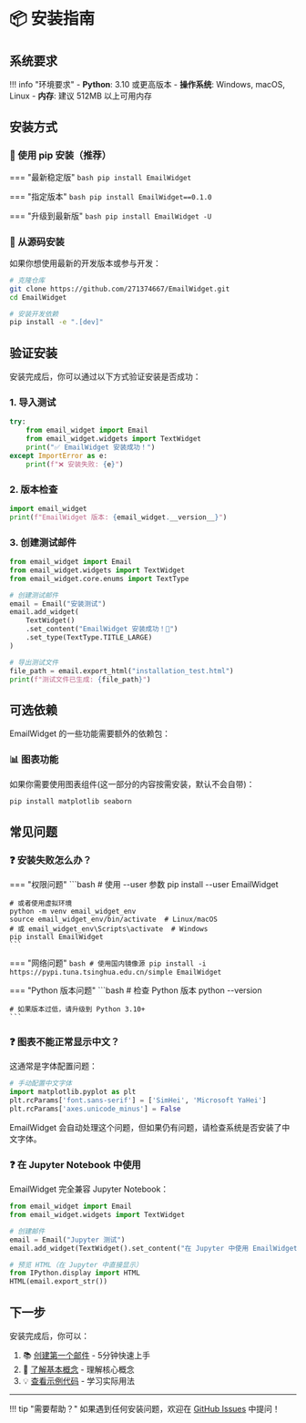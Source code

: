 # 📦 安装指南

## 系统要求

!!! info "环境要求"
    - **Python**: 3.10 或更高版本
    - **操作系统**: Windows, macOS, Linux
    - **内存**: 建议 512MB 以上可用内存

## 安装方式

### 🚀 使用 pip 安装（推荐）

=== "最新稳定版"
    ```bash
    pip install EmailWidget
    ```

=== "指定版本"
    ```bash
    pip install EmailWidget==0.1.0
    ```

=== "升级到最新版"
    ```bash
    pip install EmailWidget -U
    ```

### 🔧 从源码安装

如果你想使用最新的开发版本或参与开发：

```bash
# 克隆仓库
git clone https://github.com/271374667/EmailWidget.git
cd EmailWidget

# 安装开发依赖
pip install -e ".[dev]"
```

## 验证安装

安装完成后，你可以通过以下方式验证安装是否成功：

### 1. 导入测试

```python
try:
    from email_widget import Email
    from email_widget.widgets import TextWidget
    print("✅ EmailWidget 安装成功！")
except ImportError as e:
    print(f"❌ 安装失败: {e}")
```

### 2. 版本检查

```python
import email_widget
print(f"EmailWidget 版本: {email_widget.__version__}")
```

### 3. 创建测试邮件

```python
from email_widget import Email
from email_widget.widgets import TextWidget
from email_widget.core.enums import TextType

# 创建测试邮件
email = Email("安装测试")
email.add_widget(
    TextWidget()
    .set_content("EmailWidget 安装成功！🎉")
    .set_type(TextType.TITLE_LARGE)
)

# 导出测试文件
file_path = email.export_html("installation_test.html")
print(f"测试文件已生成: {file_path}")
```

## 可选依赖

EmailWidget 的一些功能需要额外的依赖包：

### 📊 图表功能

如果你需要使用图表组件(这一部分的内容按需安装，默认不会自带)：

```bash
pip install matplotlib seaborn
```

## 常见问题

### ❓ 安装失败怎么办？

=== "权限问题"
    ```bash
    # 使用 --user 参数
    pip install --user EmailWidget
    
    # 或者使用虚拟环境
    python -m venv email_widget_env
    source email_widget_env/bin/activate  # Linux/macOS
    # 或 email_widget_env\Scripts\activate  # Windows
    pip install EmailWidget
    ```

=== "网络问题"
    ```bash
    # 使用国内镜像源
    pip install -i https://pypi.tuna.tsinghua.edu.cn/simple EmailWidget
    ```

=== "Python 版本问题"
    ```bash
    # 检查 Python 版本
    python --version
    
    # 如果版本过低，请升级到 Python 3.10+
    ```

### ❓ 图表不能正常显示中文？

这通常是字体配置问题：

```python
# 手动配置中文字体
import matplotlib.pyplot as plt
plt.rcParams['font.sans-serif'] = ['SimHei', 'Microsoft YaHei']
plt.rcParams['axes.unicode_minus'] = False
```

EmailWidget 会自动处理这个问题，但如果仍有问题，请检查系统是否安装了中文字体。

### ❓ 在 Jupyter Notebook 中使用

EmailWidget 完全兼容 Jupyter Notebook：

```python
from email_widget import Email
from email_widget.widgets import TextWidget

# 创建邮件
email = Email("Jupyter 测试")
email.add_widget(TextWidget().set_content("在 Jupyter 中使用 EmailWidget"))

# 预览 HTML（在 Jupyter 中直接显示）
from IPython.display import HTML
HTML(email.export_str())
```

## 下一步

安装完成后，你可以：

1. 📚 [创建第一个邮件](first-email.md) - 5分钟快速上手
2. 📖 [了解基本概念](concepts.md) - 理解核心概念
3. 💡 [查看示例代码](../examples/basic.md) - 学习实际用法

---

!!! tip "需要帮助？"
    如果遇到任何安装问题，欢迎在 [GitHub Issues](https://github.com/271374667/SpiderDaily/issues) 中提问！ 